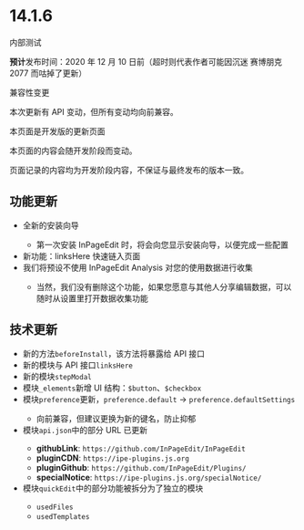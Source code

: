 # 14.1.6

<status status="warning">内部测试</status>

**预计**发布时间：2020 年 12 月 10 日前（超时则代表作者可能因沉迷 赛博朋克 2077 而咕掉了更新）

<infobox type="info">
<p class="title">兼容性变更</p>
<p>本次更新有 API 变动，但所有变动均向前兼容。</p>
</infobox>

<infobox type="info">
<p class="title">本页面是开发版的更新页面</p>
<p>本页面的内容会随开发阶段而变动。</p>
<p>页面记录的内容均为开发阶段内容，不保证与最终发布的版本一致。</p>
</infobox>

## 功能更新

- <status status="new"/> 全新的安装向导
  - 第一次安装 InPageEdit 时，将会向您显示安装向导，以便完成一些配置
- <status status="new"/> 新功能：linksHere 快速链入页面
- <status status="updated"> 我们将预设不使用 InPageEdit Analysis 对您的使用数据进行收集
  - 当然，我们没有删除这个功能，如果您愿意与其他人分享编辑数据，可以随时从设置里打开数据收集功能

## 技术更新

- <status status="new"/> 新的方法`beforeInstall`，该方法将暴露给 API 接口
- <status status="new"/> 新的模块与 API 接口`linksHere`
- <status status="new"/> 新的模块`stepModal`
- <status status="new"/> 模块`_elements`新增 UI 结构：`$button`、`$checkbox`
- <status status="updated"> 模块`preference`更新，`preference.default` → `preference.defaultSettings`
  - 向前兼容，但建议更换为新的键名，防止抑郁
- <status status="updated"/> 模块`api.json`中的部分 URL 已更新
  - **githubLink**: `https://github.com/InPageEdit/InPageEdit`
  - **pluginCDN**: `https://ipe-plugins.js.org`
  - **pluginGithub**: `https://github.com/InPageEdit/Plugins/`
  - **specialNotice**: `https://ipe-plugins.js.org/specialNotice/`
- <status status="updated"/> 模块`quickEdit`中的部分功能被拆分为了独立的模块
  - `usedFiles`
  - `usedTemplates`
